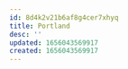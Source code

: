 ```yaml
---
id: 8d4k2v21b6af8g4cer7xhyq
title: Portland
desc: ''
updated: 1656043569917
created: 1656043569917
---
```


